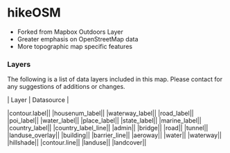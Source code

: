# hikeOSM

- Forked from Mapbox Outdoors Layer
- Greater emphasis on OpenStreetMap data
- More topographic map specific features

### Layers
The following is a list of data layers included in this map. Please contact for any suggestions of additions or changes.

|   Layer   |   Datasource   |

|contour.label||
|housenum_label||
|waterway_label||
|road_label||
|poi_label||
|water_label||
|place_label||
|state_label||
|marine_label||
|country_label||
|country_label_line||
|admin||
|bridge||
|road||
|tunnel||
|landuse_overlay||
|building||
|barrier_line||
|aeroway||
|water||
|waterway||
|hillshade||
|contour.line||
|landuse||
|landcover||


